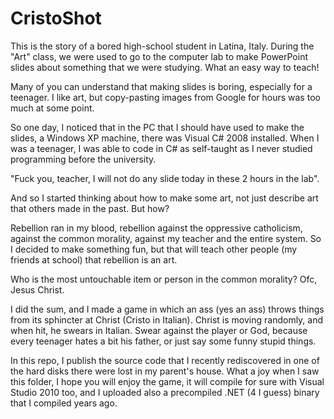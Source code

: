 # CristoShot

This is the story of a bored high-school student in Latina, Italy.
During the "Art" class, we were used to go to the computer lab to make PowerPoint slides about something that we were studying.
What an easy way to teach!

Many of you can understand that making slides is boring, especially for a teenager.
I like art, but copy-pasting images from Google for hours was too much at some point.

So one day, I noticed that in the PC that I should have used to make the slides, a Windows XP machine, there was Visual C# 2008 installed.
When I was a teenager, I was able to code in C# as self-taught as I never studied programming before the university.

"Fuck you, teacher, I will not do any slide today in these 2 hours in the lab".

And so I started thinking about how to make some art, not just describe art that others made in the past. But how?

Rebellion ran in my blood, rebellion against the oppressive catholicism, against the common morality, against my teacher and the entire system.
So I decided to make something fun, but that will teach other people (my friends at school) that rebellion is an art.

Who is the most untouchable item or person in the common morality? Ofc, Jesus Christ.

I did the sum, and I made a game in which an ass (yes an ass) throws things from its sphincter at Christ (Cristo in Italian).
Christ is moving randomly, and when hit, he swears in Italian. Swear against the player or God, because every teenager hates a bit his father, or just say some funny stupid things.

In this repo, I publish the source code that I recently rediscovered in one of the hard disks there were lost in my parent's house. What a joy when I saw this folder, I hope you will enjoy the game, it will compile for sure with Visual Studio 2010 too, and I uploaded also a precompiled .NET (4 I guess) binary that I compiled years ago.
